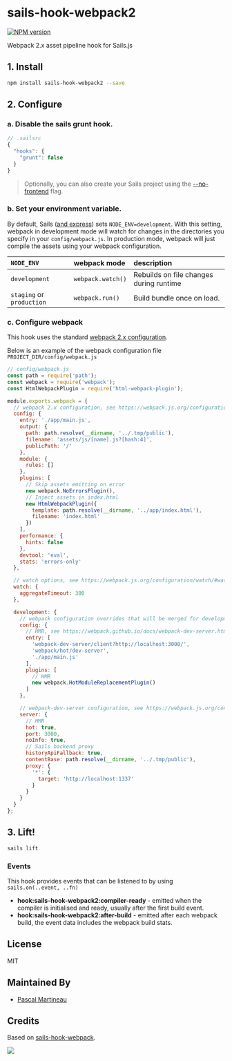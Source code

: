 # sails-hook-webpack2

[![NPM version][npm-image]][npm-url]

Webpack 2.x asset pipeline hook for Sails.js

## 1. Install
```sh
npm install sails-hook-webpack2 --save
```

## 2. Configure

### a. Disable the sails grunt hook.

```js
// .sailsrc
{
  "hooks": {
    "grunt": false
  }
}
```

> Optionally, you can also create your Sails project using the [--no-frontend](http://sailsjs.com/documentation/reference/command-line-interface/sails-new) flag.

### b. Set your environment variable.

By default, Sails ([and express](http://stackoverflow.com/a/16979503/291180)) sets `NODE_ENV=development`.
With this setting, webpack in development mode will watch for changes in the directories you specify in your `config/webpack.js`. In production mode, webpack will just compile the assets using your webpack configuration.

| `NODE_ENV` | webpack mode | description |
|:---|:---|:---|
| `development` | `webpack.watch()` | Rebuilds on file changes during runtime |
| `staging` or `production` | `webpack.run()` | Build bundle once on load. |

### c. Configure webpack

This hook uses the standard [webpack 2.x configuration](https://webpack.js.org/configuration/).

Below is an example of the webpack configuration file `PROJECT_DIR/config/webpack.js`

```js
// config/webpack.js
const path = require('path');
const webpack = require('webpack');
const HtmlWebpackPlugin = require('html-webpack-plugin');

module.exports.webpack = {
  // webpack 2.x configuration, see https://webpack.js.org/configuration/
  config: {
    entry: './app/main.js',
    output: {
      path: path.resolve(__dirname, '../.tmp/public'),
      filename: 'assets/js/[name].js?[hash:4]',
      publicPath: '/'
    },
    module: {
      rules: []
    },
    plugins: [
      // Skip assets emitting on error
      new webpack.NoErrorsPlugin(),
      // Inject assets in index.html
      new HtmlWebpackPlugin({
        template: path.resolve(__dirname, '../app/index.html'),
        filename: 'index.html'
      })
    ],
    performance: {
      hints: false
    },
    devtool: 'eval',
    stats: 'errors-only'
  },

  // watch options, see https://webpack.js.org/configuration/watch/#watchoptions
  watch: {
    aggregateTimeout: 300
  },

  development: {
    // webpack configuration overrides that will be merged for development mode
    config: {
      // HMR, see https://webpack.github.io/docs/webpack-dev-server.html#hot-module-replacement-with-node-js-api
      entry: [
        'webpack-dev-server/client?http://localhost:3000/',
        'webpack/hot/dev-server',
        './app/main.js'
      ],
      plugins: [
        // HMR
        new webpack.HotModuleReplacementPlugin()
      ]
    },

    // webpack-dev-server configuration, see https://webpack.js.org/configuration/dev-server/
    server: {
      // HMR
      hot: true,
      port: 3000,
      noInfo: true,
      // Sails backend proxy
      historyApiFallback: true,
      contentBase: path.resolve(__dirname, '../.tmp/public'),
      proxy: {
        '*': {
          target: 'http://localhost:1337'
        }
      }
    }
  }
};
```

## 3. Lift!

```sh
sails lift
```

### Events

This hook provides events that can be listened to by using `sails.on(..event, ..fn)`

- **hook:sails-hook-webpack2:compiler-ready**  - emitted when the compiler is initialised and ready, usually after the first build event.
- **hook:sails-hook-webpack2:after-build** - emitted after each webpack build, the event data includes the webpack build stats.

## License
MIT

## Maintained By
- [Pascal Martineau](https://github.com/lewebsimple)

## Credits
Based on [sails-hook-webpack](https://www.npmjs.com/package/sails-hook-webpack).

<img src='http://i.imgur.com/NsAdNdJ.png'>

[npm-image]: https://img.shields.io/npm/v/sails-hook-webpack.svg?style=flat-square
[npm-url]: https://npmjs.org/package/sails-hook-webpack
